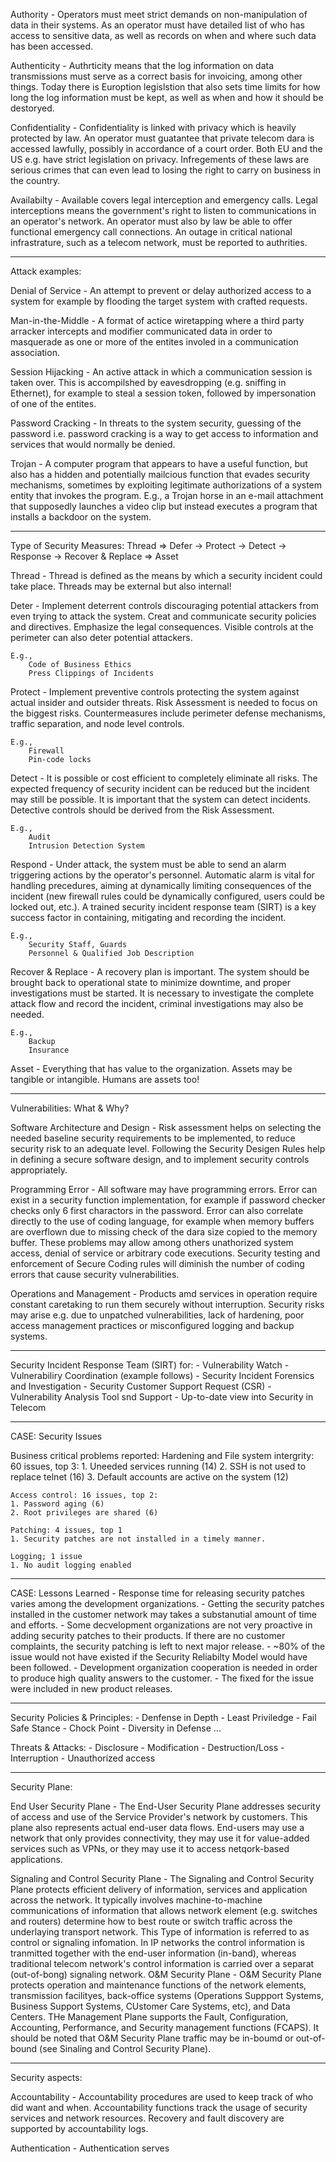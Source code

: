 Authority - 
    Operators must meet strict demands on non-manipulation of data in their systems.
    As an operator must have detailed list of who has access to sensitive data, as well as records on when and where such data has been accessed.

Authenticity -
    Authrticity means that the log information on data transmissions must serve as a correct basis for invoicing, among other things.
    Today there is Euroption legislstion that also sets time limits for how long the log information must be kept, as well as when and how it should be destoryed.

Confidentiality - 
    Confidentiality is linked with privacy which is heavily protected by law.
    An operator must guatantee that private telecom dara is accessed lawfully, possibly in accordance of a court order.
    Both EU and the US e.g. have strict legislation on privacy.
    Infregements of these laws are serious crimes that can even lead to losing the right to carry on business in the country.

Availabilty -
    Available covers legal interception and emergency calls.
    Legal interceptions means the government's right to listen to communications in an operator's network.
    An operator must also by law be able to offer functional emergency call connections.
    An outage in critical national infrastrature, such as a telecom network, must be reported to authrities.

-----------------------------------------------------------------------------------------------
Attack examples:

Denial of Service - 
    An attempt to prevent or delay authorized access to a system for example by flooding the target system with crafted requests.

Man-in-the-Middle -
    A format of actice wiretapping where a third party arracker intercepts and modifier communicated data in order to masquerade as one or more of the entites involed in a communication association.

Session Hijacking - 
    An active attack in which a communication session is taken over.
    This is accompilshed by eavesdropping (e.g. sniffing in Ethernet), for example to steal a session token, followed by impersonation of one of the entites.

Password Cracking - 
    In threats to the system security, guessing of the password i.e.  password cracking is a way to get access to information and services that would normally be denied.

Trojan - 
    A computer program that appears to have a useful function, but also has a hidden and potentially mailcious function that evades security mechanisms, sometimes by exploiting legitimate authorizations of a system entity that invokes the program.
    E.g., a Trojan horse in an e-mail attachment that supposedly launches a video clip but instead executes a program that installs a backdoor on the system.

-----------------------------------------------------------------------------------------------
Type of Security Measures:
    Thread => Defer -> Protect -> Detect -> Response -> Recover & Replace => Asset

Thread - 
    Thread is defined as the means by which a security incident could take place.
    Threads may be external but also internal!

Deter -
    Implement deterrent controls discouraging potential attackers from even trying to attack the system.
    Creat and communicate security policies and directives.
    Emphasize the legal consequences.
    Visible controls at the perimeter can also deter potential attackers.

    E.g.,
        Code of Business Ethics
        Press Clippings of Incidents

Protect -
    Implement preventive controls protecting the system against actual insider and outsider threats.
    Risk Assessment is needed to focus on the biggest risks.
    Countermeasures include perimeter defense mechanisms, traffic separation, and node level controls.

    E.g.,
        Firewall
        Pin-code locks

Detect - 
    It is possible or cost efficient to completely eliminate all risks.
    The expected frequency of security incident can be reduced but the incident may still be possible.
    It is important that the system can detect incidents.
    Detective controls should be derived from the Risk Assessment.

    E.g.,
        Audit
        Intrusion Detection System

Respond -
    Under attack, the system must be able to send an alarm triggering actions by the operator's personnel.
    Automatic alarm is vital for handling precedures, aiming at dynamically limiting consequences of the incident (new firewall rules could be dynamically configured, users could be locked out, etc.).
    A trained security incident response team (SIRT) is a key success factor in containing, mitigating and recording the incident.

    E.g.,
        Security Staff, Guards
        Personnel & Qualified Job Description

Recover & Replace -
    A recovery plan is important.
    The system should be brought back to operational state to minimize downtime, and proper investigations must be started.
    It is necessary to investigate the complete attack flow and record the incident, criminal investigations may also be needed.

    E.g.,
        Backup
        Insurance

Asset -
    Everything that has value to the organization.
    Assets may be tangible or intangible.
    Humans are assets too!

---------------------------------------------------------------------------------------------
Vulnerabilities: What & Why?

Software Architecture and Design -
    Risk assessment helps on selecting the needed baseline security requirements to be implemented, to reduce security risk to an adequate level.
    Following the Security Desigen Rules help in defining a secure software design, and to implement security controls appropriately.

Programming Error -
    All software may have programming errors.
    Error can exist in a security function implementation, for example if password checker checks only 6 first charactors in the password.
    Error can also correlate directly to the use of coding language, for example when memory buffers are overflown due to missing check of the dara size copied to the memory buffer.
    These problems may allow among others unathorized system access, denial of service or arbitrary code executions.
    Security testing and enforcement of Secure Coding rules will diminish the number of coding errors that cause security vulnerabilities.

Operations and Management -
    Products amd services in operation require constant caretaking to run them securely without interruption.
    Security risks may arise e.g. due to unpatched vulnerabilities, lack of hardening, poor access management practices or misconfigured logging and backup systems.

---------------------------------------------------------------------------------------------
Security Incident Response Team (SIRT) for:
    - Vulnerability Watch
    - Vulnerabiliry Coordination (example follows)
    - Security Incident Forensics and Investigation
    - Security Customer Support Request (CSR)
    - Vulnerability Analysis Tool snd Support
    - Up-to-date view into Security in Telecom

----------------------------
CASE: Security Issues

Business critical problems reported:
    Hardening and File system intergrity: 60 issues, top 3:
    1. Uneeded services running (14)
    2. SSH is not used to replace telnet (16)
    3. Default accounts are active on the system (12)

    Access control: 16 issues, top 2:
    1. Password aging (6)
    2. Root privileges are shared (6)

    Patching: 4 issues, top 1
    1. Security patches are not installed in a timely manner.

    Logging; 1 issue
    1. No audit logging enabled

---------------------------- 
CASE: Lessons Learned
    - Response time for releasing security patches varies among the development organizations.
    - Getting the security patches installed in the customer network may takes a substanutial amount of time and efforts.
    - Some decvelopment organizations are not very proactive in adding security patches to their products.
      If there are no customer complaints, the security patching is left to next major release.
    - ~80% of the issue would not have existed if the Security Reliabilty Model would have been followed.
    - Development organization cooperation is needed in order to produce high quality answers to the customer.
    - The fixed for the issue were included in new product releases.

---------------------------------------------------------------------------------------------

Security Policies & Principles:
    - Denfense in Depth
    - Least Priviledge
    - Fail Safe Stance
    - Chock Point 
    - Diversity in Defense
    ...

Threats & Attacks:
    - Disclosure
    - Modification
    - Destruction/Loss
    - Interruption
    - Unauthorized access

---------------------------
Security Plane:

End User Security Plane - 
    The End-User Security Plane addresses security of access and use of the Service Provider's network by customers.
    This plane also represents actual end-user data flows.
    End-users may use a network that only provides connectivity, they may use it for value-added services such as VPNs, or they may use it to access netqork-based applications.

Signaling and Control Security Plane -
    The Signaling and Control Security Plane protects efficient delivery of information, services and application across the network.
    It typically involves machine-to-machine communications of information that allows network element (e.g. switches and routers) determine how to best route or switch traffic across the underlaying transport network.
    This Type of information is referred to as control or signaling infomation.
    In IP networks the control information is tranmitted together with the end-user information (in-band), whereas traditional telecom network's control information is carried over a separat (out-of-bong) signaling network.
O&M Security Plane - 
    O&M Security Plane protects operation and maintenance functions of the network elements, transmission  facilityes, back-office systems (Operations Suppport Systems, Business Support Systems, CUstomer Care Systems, etc), and Data Centers.
    THe Management Plane supports the Fault, Configuration, Accounting, Performance, and Security management functions (FCAPS).
    It should be noted that O&M Security Plane traffic may be in-boumd or out-of-bound (see Sinaling and Control Security Plane).

--------------------------
Security aspects:

Accountability - 
    Accountability procedures are used to keep track of who did want and when.
    Accountability functions track the usage of security services and network resources.
    Recovery and fault discovery are supported by accountability logs.

Authentication -
    Authentication serves





































































    










